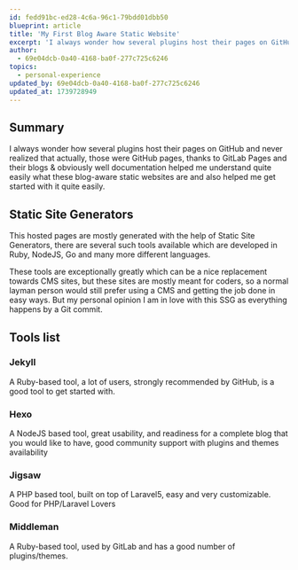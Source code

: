 ```yaml
---
id: fedd91bc-ed28-4c6a-96c1-79bdd01dbb50
blueprint: article
title: 'My First Blog Aware Static Website'
excerpt: 'I always wonder how several plugins host their pages on GitHub and never realized that actually, those were GitHub pages, thanks to GitLab Pages and their blogs & obviously well documentation helped me understand quite easily what these blog-aware static websites are and also helped me get started with it quite easily.'
author:
  - 69e04dcb-0a40-4168-ba0f-277c725c6246
topics:
  - personal-experience
updated_by: 69e04dcb-0a40-4168-ba0f-277c725c6246
updated_at: 1739728949
---
```

## Summary

I always wonder how several plugins host their pages on GitHub and never realized that actually, those were GitHub pages, thanks to GitLab Pages and their blogs & obviously well documentation helped me understand quite easily what these blog-aware static websites are and also helped me get started with it quite easily.
<!-- more -->

## Static Site Generators

This hosted pages are mostly generated with the help of Static Site Generators, there are several such tools available which are developed in Ruby, NodeJS, Go and many more different languages.

These tools are exceptionally greatly which can be a nice replacement towards CMS sites, but these sites are mostly meant for coders, so a normal layman person would still prefer using a CMS and getting the job done in easy ways. But my personal opinion I am in love with this SSG as everything happens by a Git commit.

## Tools list

### Jekyll
A Ruby-based tool, a lot of users, strongly recommended by GitHub, is a good tool to get started with.

### Hexo
A NodeJS based tool, great usability, and readiness for a complete blog that you would like to have, good community support with plugins and themes availability

### Jigsaw
A PHP based tool, built on top of Laravel5, easy and very customizable. Good for PHP/Laravel Lovers

### Middleman
A Ruby-based tool, used by GitLab and has a good number of plugins/themes.